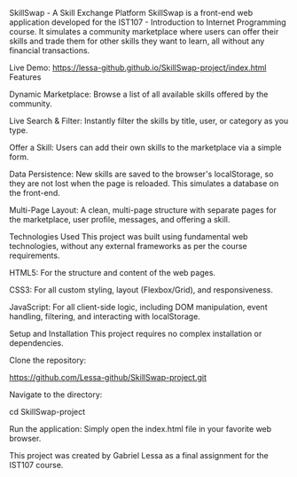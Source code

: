 SkillSwap - A Skill Exchange Platform
SkillSwap is a front-end web application developed for the IST107 - Introduction to Internet Programming course. It simulates a community marketplace where users can offer their skills and trade them for other skills they want to learn, all without any financial transactions.

Live Demo: https://lessa-github.github.io/SkillSwap-project/index.html
Features

Dynamic Marketplace: Browse a list of all available skills offered by the community.

Live Search & Filter: Instantly filter the skills by title, user, or category as you type.

Offer a Skill: Users can add their own skills to the marketplace via a simple form.

Data Persistence: New skills are saved to the browser's localStorage, so they are not lost when the page is reloaded. This simulates a database on the front-end.

Multi-Page Layout: A clean, multi-page structure with separate pages for the marketplace, user profile, messages, and offering a skill.

Technologies Used
This project was built using fundamental web technologies, without any external frameworks as per the course requirements.

HTML5: For the structure and content of the web pages.

CSS3: For all custom styling, layout (Flexbox/Grid), and responsiveness.

JavaScript: For all client-side logic, including DOM manipulation, event handling, filtering, and interacting with localStorage.

Setup and Installation
This project requires no complex installation or dependencies.

Clone the repository:

https://github.com/Lessa-github/SkillSwap-project.git


Navigate to the directory:

cd SkillSwap-project


Run the application:
Simply open the index.html file in your favorite web browser.

This project was created by Gabriel Lessa as a final assignment for the IST107 course.
